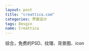 ```yaml
---
layout: post
title: "creattica.com"
categories: 界面设计
tags: Desgin
name: Creattica
---
```

综合，免费的PSD、纹理、背景图、icon
<!--break-->
